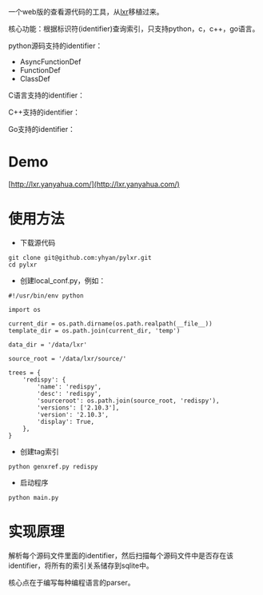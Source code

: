 一个web版的查看源代码的工具，从[lxr](https://en.wikipedia.org/wiki/LXR_Cross_Referencer)移植过来。

核心功能：根据标识符(identifier)查询索引，只支持python，c，c++，go语言。

python源码支持的identifier：

- AsyncFunctionDef
- FunctionDef
- ClassDef

C语言支持的identifier：

C++支持的identifier：

Go支持的identifier：





# Demo

[http://lxr.yanyahua.com/](http://lxr.yanyahua.com/)

# 使用方法

- 下载源代码

```
git clone git@github.com:yhyan/pylxr.git
cd pylxr
```

- 创建local_conf.py，例如：

```
#!/usr/bin/env python

import os

current_dir = os.path.dirname(os.path.realpath(__file__))
template_dir = os.path.join(current_dir, 'temp')

data_dir = '/data/lxr'

source_root = '/data/lxr/source/'

trees = {
    'redispy': {
        'name': 'redispy',
        'desc': 'redispy',
        'sourceroot': os.path.join(source_root, 'redispy'),
        'versions': ['2.10.3'],
        'version': '2.10.3',
        'display': True,
    },
}

```

- 创建tag索引

```
python genxref.py redispy
```

- 启动程序

```
python main.py
```

# 实现原理

解析每个源码文件里面的identifier，然后扫描每个源码文件中是否存在该identifier，将所有的索引关系储存到sqlite中。

核心点在于编写每种编程语言的parser。



